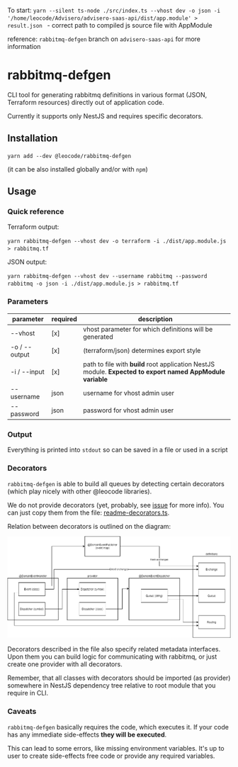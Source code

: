 To start: `yarn --silent ts-node ./src/index.ts --vhost dev -o json -i '/home/leocode/Advisero/advisero-saas-api/dist/app.module' > result.json ` - correct path to compiled js source file with AppModule

reference: `rabbitmq-defgen` branch on `advisero-saas-api` for more information

# rabbitmq-defgen

CLI tool for generating rabbitmq definitions in various format (JSON, Terraform resources) directly out of application code.

Currently it supports only NestJS and requires specific decorators.

## Installation

`yarn add --dev @leocode/rabbitmq-defgen`

(it can be also installed globally and/or with `npm`)

## Usage

### Quick reference

Terraform output:

`yarn rabbitmq-defgen --vhost dev -o terraform -i ./dist/app.module.js > rabbitmq.tf`

JSON output:

`yarn rabbitmq-defgen --vhost dev --username rabbitmq --password rabbitmq -o json -i ./dist/app.module.js > rabbitmq.tf`

### Parameters

parameter | required | description
--- | --- | ---
--vhost | [x] | vhost parameter for which definitions will be generated
-o / --output | [x] | (terraform/json) determines export style
-i / --input | [x] | path to file with **build** root application NestJS module. **Expected to export named AppModule variable**
--username | json | username for vhost admin user
--password | json | password for vhost admin user

### Output

Everything is printed into `stdout` so can be saved in a file or used in a script

### Decorators

`rabbitmq-defgen` is able to build all queues by detecting certain decorators (which play nicely with other @leocode libraries).

We do not provide decorators (yet, probably, see [issue](https://github.com/leocode/rabbitmq-defgen/issues/1) for more info).
You can just copy them from the file: [readme-decorators.ts](./readme-decorators.ts).

Relation between decorators is outlined on the diagram:

![](./plan.png)

Decorators described in the file also specify related metadata interfaces.
Upon them you can build logic for communicating with rabbitmq, or just create one provider with all decorators.

Remember, that all classes with decorators should be imported (as provider) somewhere in NestJS dependency tree relative to root module that you require in CLI.

### Caveats

`rabbitmq-defgen` basically requires the code, which executes it. If your code has any immediate side-effects **they will be executed**.

This can lead to some errors, like missing environment variables. It's up to user to create side-effects free code or provide any required variables.


